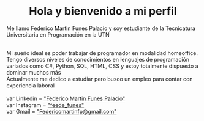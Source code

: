 <center><h1>Hola y bienvenido a mi perfil</h1></center>

<p>Me llamo Federico Martin Funes Palacio y soy estudiante de la Tecnicatura Universitaria en Programación en la UTN</p>
<br>
Mi sueño ideal es poder trabajar de programador en modalidad homeoffice.
Tengo diversos niveles de conocimientos en lenguajes de programación variados como C#, Python, SQL, HTML, CSS y estoy totalmente dispuesto a dominar muchos más
<br>
Actualmente me dedico a estudiar pero busco un empleo para contar con experiencia laboral
<br>
<br>
var Linkedin = <a href="https://www.linkedin.com/in/federico-funes-951856310" target="_BLANK"> "Federico Martin Funes Palacio" </a>
<br>
var Instagram = <a href="https://www.instagram.com/feede_funes" target="_BLANK"> "feede_funes" </a>
<br>
var Gmail = <a href="mailto:Federicomartinfp@gmail.com" target="_BLANK"> "Federicomartinfp@gmail.com" </a>

<!--
**FedericoMartinFunesPalacio/FedericoMartinFunesPalacio** is a ✨ _special_ ✨ repository because its `README.md` (this file) appears on your GitHub profile.

Here are some ideas to get you started:

- 🔭 I’m currently working on ...
- 🌱 I’m currently learning ...
- 👯 I’m looking to collaborate on ...
- 🤔 I’m looking for help with ...
- 💬 Ask me about ...
- 📫 How to reach me: ...
- 😄 Pronouns: ...
- ⚡ Fun fact: ...
-->
